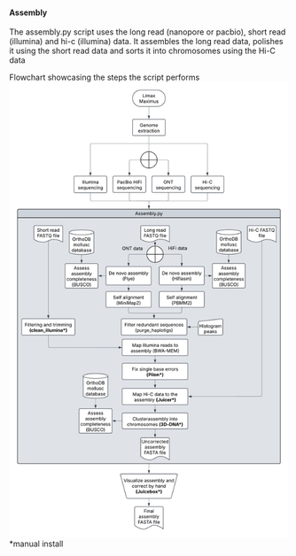#### Assembly

The assembly.py script uses the long read (nanopore or pacbio), short read (illumina) and hi-c (illumina) data. It assembles the long read data, polishes it using the short read data and sorts it into
chromosomes using the Hi-C data

Flowchart showcasing the steps the script performs
![](https://github.com/Iamshyguy/Limax_Maximus_WGS_project/blob/master/images/Assembly_chart.png)
*manual install




